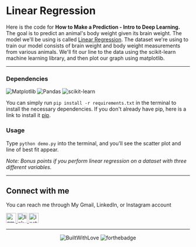 <p align="center">
<h1>Linear Regression</h2>
</p>

  Here is the code for **How to Make a Prediction - Intro to Deep Learning.** The goal is to predict an animal's body weight given its brain weight. The model we'll be using is called [Linear Regression](http://www.statisticssolutions.com/what-is-linear-regression/). The dataset we're using to train our model consists of brain weight and body weight measurements from various animals. We'll fit our line to the data using the scikit-learn machine learning library, and then plot our graph using matplotlib.
  <br/>

---

### Dependencies

![Matplotlib](https://img.shields.io/badge/Matplotlib-%23ffffff.svg?style=for-the-badge&logo=Matplotlib&logoColor=black)
![Pandas](https://img.shields.io/badge/pandas-%23150458.svg?style=for-the-badge&logo=pandas&logoColor=white)
![scikit-learn](https://img.shields.io/badge/scikit--learn-%23F7931E.svg?style=for-the-badge&logo=scikit-learn&logoColor=white)

You can simply run `pip install -r requirements.txt` in the terminal to install the necessary dependencies. If you don't already have pip, here is a link to install it [pip](https://pip.pypa.io/en/stable/installing/).

### Usage

Type `python demo.py` into the terminal, and you'll see the scatter plot and line of best fit appear.

*Note: Bonus points if you perform linear regression on a dataset with three different variables.*

---

## Connect with me

  You can reach me through My Gmail, LinkedIn, or Instagram account
  
 <a
 href="mailto:yogaardikaaa123@gmail.com?subject=Hi%20Yoga,%20I'd%20like%20to%20hire%20you">
  <img src="https://img.shields.io/static/v1?message=Gmail&logo=gmail&label=&color=D14836&logoColor=white&labelColor=&style=for-the-badge" height="27" alt="gmail logo" />
</a>
<a href="https://www.linkedin.com/in/agooy/">
  <img src="https://img.shields.io/static/v1?message=LinkedIn&logo=linkedin&label=&color=0077B5&logoColor=white&labelColor=&style=for-the-badge" height="27" alt="linkedin logo" />
</a>
<a href="https://instagram.com/yogardkaa">
    <img src="https://img.shields.io/badge/Instagram-%23E4405F.svg?style=for-the-badge&logo=Instagram&logoColor=white" height="27" alt="instagram logo" />
</a>

---
<div align="center">

![BuiltWithLove](https://forthebadge.com/images/badges/built-with-love.svg)
![forthebadge](https://forthebadge.com/images/badges/made-in-python.svg)
</div>
